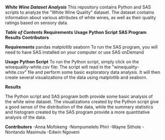 ***White Wine Dataset Analysis***
This repository contains Python and SAS scripts to analyze the "White Wine Quality" dataset. The dataset contains information about various attributes of white wines, as well as their quality ratings based on sensory data.

***Table of Contents***
**Requirements**
**Usage**
**Python Script**
**SAS Program**
**Results**
**Contributors**

**Requirements**
pandas
matplotlib
seaborn
To run the SAS program, you will need to have SAS installed on your computer or use SAS onDemand

**Usage**
**Python Script**
To run the Python script, simply click on the winequality-white.csv file:
The script will read in the "winequality-white.csv" file and perform some basic exploratory data analysis. It will then create several visualizations of the data using matplotlib and seaborn.

**Results**

The Python script and SAS program both provide some basic analysis of the white wine dataset. The visualizations created by the Python script give a good sense of the distribution of the data, while the summary statistics and histogram created by the SAS program provide a more quantitative analysis of the data.

**Contributors**
-Anna Mofokeng
-Nompumelelo Phiri
-Wayne Sithole
-Nontando Masimula
-Edwin Ngoveni
